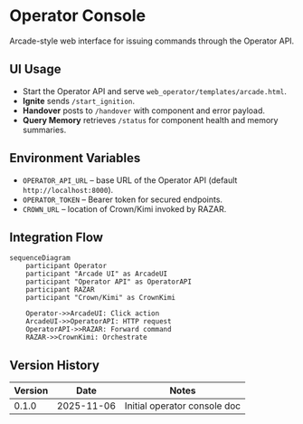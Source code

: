 # Operator Console

Arcade-style web interface for issuing commands through the Operator API.

## UI Usage
- Start the Operator API and serve `web_operator/templates/arcade.html`.
- **Ignite** sends `/start_ignition`.
- **Handover** posts to `/handover` with component and error payload.
- **Query Memory** retrieves `/status` for component health and memory summaries.

## Environment Variables
- `OPERATOR_API_URL` – base URL of the Operator API (default `http://localhost:8000`).
- `OPERATOR_TOKEN` – Bearer token for secured endpoints.
- `CROWN_URL` – location of Crown/Kimi invoked by RAZAR.

## Integration Flow
```mermaid
sequenceDiagram
    participant Operator
    participant "Arcade UI" as ArcadeUI
    participant "Operator API" as OperatorAPI
    participant RAZAR
    participant "Crown/Kimi" as CrownKimi

    Operator->>ArcadeUI: Click action
    ArcadeUI->>OperatorAPI: HTTP request
    OperatorAPI->>RAZAR: Forward command
    RAZAR->>CrownKimi: Orchestrate
```

## Version History
| Version | Date       | Notes                       |
|---------|------------|-----------------------------|
| 0.1.0   | 2025-11-06 | Initial operator console doc |
